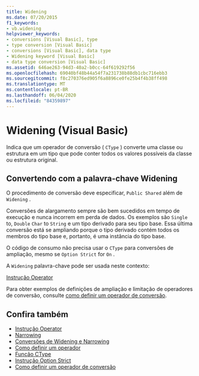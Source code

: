 ```yaml
---
title: Widening
ms.date: 07/20/2015
f1_keywords:
- vb.widening
helpviewer_keywords:
- conversions [Visual Basic], type
- type conversion [Visual Basic]
- conversions [Visual Basic], data type
- Widening keyword [Visual Basic]
- data type conversion [Visual Basic]
ms.assetid: 646ae263-94d3-40a2-b0cc-64f619292f56
ms.openlocfilehash: 69040bf48b44a54f7a231738b88db1cbc716ebb3
ms.sourcegitcommit: f8c270376ed905f6a8896ce0fe25b4f4b38ff498
ms.translationtype: MT
ms.contentlocale: pt-BR
ms.lasthandoff: 06/04/2020
ms.locfileid: "84359897"
---
```

# <a name="widening-visual-basic"></a>Widening (Visual Basic)
Indica que um operador de conversão ( `CType` ) converte uma classe ou estrutura em um tipo que pode conter todos os valores possíveis da classe ou estrutura original.  
  
## <a name="converting-with-the-widening-keyword"></a>Convertendo com a palavra-chave Widening  
 O procedimento de conversão deve especificar, `Public Shared` além de `Widening` .  
  
 Conversões de alargamento sempre são bem sucedidos em tempo de execução e nunca incorrem em perda de dados. Os exemplos são `Single` to, `Double` `Char` to `String` e um tipo derivado para seu tipo base. Essa última conversão está se ampliando porque o tipo derivado contém todos os membros do tipo base e, portanto, é uma instância do tipo base.  
  
 O código de consumo não precisa usar o `CType` para conversões de ampliação, mesmo se `Option Strict` for `On` .  
  
 A `Widening` palavra-chave pode ser usada neste contexto:  
  
 [Instrução Operator](../statements/operator-statement.md)  
  
 Para obter exemplos de definições de ampliação e limitação de operadores de conversão, consulte [como definir um operador de conversão](../../programming-guide/language-features/procedures/how-to-define-a-conversion-operator.md).  
  
## <a name="see-also"></a>Confira também

- [Instrução Operator](../statements/operator-statement.md)
- [Narrowing](narrowing.md)
- [Conversões de Widening e Narrowing](../../programming-guide/language-features/data-types/widening-and-narrowing-conversions.md)
- [Como definir um operador](../../programming-guide/language-features/procedures/how-to-define-an-operator.md)
- [Função CType](../functions/ctype-function.md)
- [Instrução Option Strict](../statements/option-strict-statement.md)
- [Como definir um operador de conversão](../../programming-guide/language-features/procedures/how-to-define-a-conversion-operator.md)
